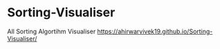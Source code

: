 # Sorting-Visualiser
 All Sorting Algortihm Visualiser
https://ahirwarvivek19.github.io/Sorting-Visualiser/
